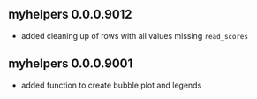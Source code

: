 ## myhelpers 0.0.0.9012

* added cleaning up of rows with all values missing `read_scores`

## myhelpers 0.0.0.9001

* added function to create bubble plot and legends
